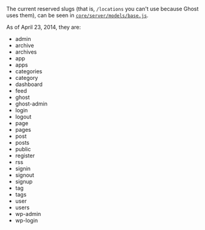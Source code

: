 The current reserved slugs (that is, `/locations` you can't use because Ghost uses them), can be seen in [`core/server/models/base.js`](https://github.com/TryGhost/Ghost/blob/master/core/server/models/base.js#L339).

As of April 23, 2014, they are: 

* admin
* archive
* archives
* app
* apps
* categories
* category
* dashboard
* feed
* ghost
* ghost-admin
* login
* logout
* page
* pages
* post
* posts
* public
* register
* rss
* signin
* signout
* signup
* tag
* tags
* user
* users
* wp-admin
* wp-login